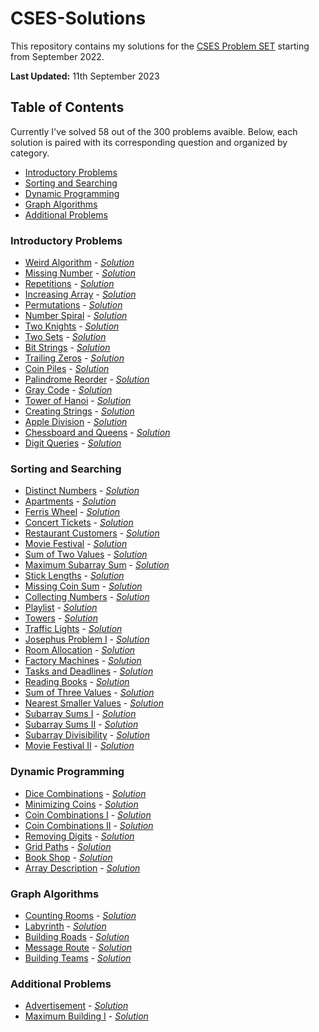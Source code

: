 # CSES-Solutions
This repository contains my solutions for the [CSES Problem SET](https://cses.fi/problemset/) starting from September 2022.

**Last Updated:** 11th September 2023

## Table of Contents

Currently I've solved 58 out of the 300 problems avaible. Below, each solution is paired with its corresponding question and organized by category.

- [Introductory Problems](#introductory-problems)
- [Sorting and Searching](#sorting-and-searching)
- [Dynamic Programming](#dynamic-programming)
- [Graph Algorithms](#graph-algorithms)
- [Additional Problems](#additional-problems)

### Introductory Problems

- [Weird Algorithm](https://cses.fi/problemset/task/1068) - *[Solution](/Vinidamasceno22/CSES-Solutions/blob/main/introductory_problems/WeirdAlgorithm.cpp)*
- [Missing Number](https://cses.fi/problemset/task/1083) - *[Solution](/Vinidamasceno22/CSES-Solutions/blob/main/introductory_problems/MissingNumber.cpp)*
- [Repetitions](https://cses.fi/problemset/task/1069) - *[Solution](/Vinidamasceno22/CSES-Solutions/blob/main/introductory_problems/Repetitions.cpp)*
- [Increasing Array](https://cses.fi/problemset/task/1094) - *[Solution](/Vinidamasceno22/CSES-Solutions/blob/main/introductory_problems/IncreasingArray.cpp)*
- [Permutations](https://cses.fi/problemset/task/1070) - *[Solution](/Vinidamasceno22/CSES-Solutions/blob/main/introductory_problems/Permutations.cpp)*
- [Number Spiral](https://cses.fi/problemset/task/1071) - *[Solution](/Vinidamasceno22/CSES-Solutions/blob/main/introductory_problems/NumberSpiral.cpp)*
- [Two Knights](https://cses.fi/problemset/task/1072) - *[Solution](/Vinidamasceno22/CSES-Solutions/blob/main/introductory_problems/TwoKnights.cpp)*
- [Two Sets](https://cses.fi/problemset/task/1092) - *[Solution](/Vinidamasceno22/CSES-Solutions/blob/main/introductory_problems/TwoSets.cpp)*
- [Bit Strings](https://cses.fi/problemset/task/1617) - *[Solution](/Vinidamasceno22/CSES-Solutions/blob/main/introductory_problems/BitStrings.cpp)*
- [Trailing Zeros](https://cses.fi/problemset/task/1618) - *[Solution](/Vinidamasceno22/CSES-Solutions/blob/main/introductory_problems/TrailingZeros.cpp)*
- [Coin Piles](https://cses.fi/problemset/task/1754) - *[Solution](/Vinidamasceno22/CSES-Solutions/blob/main/introductory_problems/CoinPiles.cpp)*
- [Palindrome Reorder](https://cses.fi/problemset/task/1755) - *[Solution](/Vinidamasceno22/CSES-Solutions/blob/main/introductory_problems/PalindromeReorder.cpp)*
- [Gray Code](https://cses.fi/problemset/task/2205) - *[Solution](/Vinidamasceno22/CSES-Solutions/blob/main/introductory_problems/GrayCode.cpp)*
- [Tower of Hanoi](https://cses.fi/problemset/task/2165) - *[Solution](/Vinidamasceno22/CSES-Solutions/blob/main/introductory_problems/TowerofHanoi.cpp)*
- [Creating Strings](https://cses.fi/problemset/task/1622) - *[Solution](/Vinidamasceno22/CSES-Solutions/blob/main/introductory_problems/CreatingStrings.cpp)*
- [Apple Division](https://cses.fi/problemset/task/1623) - *[Solution](/Vinidamasceno22/CSES-Solutions/blob/main/introductory_problems/AppleDivision.cpp)*
- [Chessboard and Queens](https://cses.fi/problemset/task/1624) - *[Solution](/Vinidamasceno22/CSES-Solutions/blob/main/introductory_problems/ChessboardAndQueens.cpp)*
- [Digit Queries](https://cses.fi/problemset/task/2431) - *[Solution](/Vinidamasceno22/CSES-Solutions/blob/main/introductory_problems/DigitQueries.cpp)*

### Sorting and Searching

- [Distinct Numbers](https://cses.fi/problemset/task/1621) - *[Solution](/Vinidamasceno22/CSES-Solutions/blob/main/sorting_and_searching/DistinctNumbers.cpp)*
- [Apartments](https://cses.fi/problemset/task/1084) - *[Solution](/Vinidamasceno22/CSES-Solutions/blob/main/sorting_and_searching/Apartments.cpp)*
- [Ferris Wheel](https://cses.fi/problemset/task/1090) - *[Solution](/Vinidamasceno22/CSES-Solutions/blob/main/sorting_and_searching/FerrisWheel.cpp)*
- [Concert Tickets](https://cses.fi/problemset/task/1091) - *[Solution](/Vinidamasceno22/CSES-Solutions/blob/main/sorting_and_searching/ConcertTickets.cpp)*
- [Restaurant Customers](https://cses.fi/problemset/task/1619) - *[Solution](/Vinidamasceno22/CSES-Solutions/blob/main/sorting_and_searching/RestaurantCustomers.cpp)*
- [Movie Festival](https://cses.fi/problemset/task/1629) - *[Solution](/Vinidamasceno22/CSES-Solutions/blob/main/sorting_and_searching/MovieFestival.cpp)*
- [Sum of Two Values](https://cses.fi/problemset/task/1640) - *[Solution](/Vinidamasceno22/CSES-Solutions/blob/main/sorting_and_searching/SumOfTwoValues.cpp)*
- [Maximum Subarray Sum](https://cses.fi/problemset/task/1643) - *[Solution](/Vinidamasceno22/CSES-Solutions/blob/main/sorting_and_searching/MaximumSubarraySum.cpp)*
- [Stick Lengths](https://cses.fi/problemset/task/1074) - *[Solution](/Vinidamasceno22/CSES-Solutions/blob/main/sorting_and_searching/StickLengths.cpp)*
- [Missing Coin Sum](https://cses.fi/problemset/task/2183) - *[Solution](/Vinidamasceno22/CSES-Solutions/blob/main/sorting_and_searching/MissingCoinSum.cpp)*
- [Collecting Numbers](https://cses.fi/problemset/task/2216) - *[Solution](/Vinidamasceno22/CSES-Solutions/blob/main/sorting_and_searching/CollectingNumbers.cpp)*
- [Playlist](https://cses.fi/problemset/task/1141) - *[Solution](/Vinidamasceno22/CSES-Solutions/blob/main/sorting_and_searching/Playlist.cpp)*
- [Towers](https://cses.fi/problemset/task/1073) - *[Solution](/Vinidamasceno22/CSES-Solutions/blob/main/sorting_and_searching/Towers.cpp)*
- [Traffic Lights](https://cses.fi/problemset/task/1163) - *[Solution](/Vinidamasceno22/CSES-Solutions/blob/main/sorting_and_searching/TrafficLights.cpp)*
- [Josephus Problem I](https://cses.fi/problemset/task/2162) - *[Solution](/Vinidamasceno22/CSES-Solutions/blob/main/sorting_and_searching/JosephusProblemI.cpp)*
- [Room Allocation](https://cses.fi/problemset/task/1164) - *[Solution](/Vinidamasceno22/CSES-Solutions/blob/main/sorting_and_searching/RoomAllocation.cpp)*
- [Factory Machines](https://cses.fi/problemset/task/1620) - *[Solution](/Vinidamasceno22/CSES-Solutions/blob/main/sorting_and_searching/FactoryMachines.cpp)*
- [Tasks and Deadlines](https://cses.fi/problemset/task/1630) - *[Solution](/Vinidamasceno22/CSES-Solutions/blob/main/sorting_and_searching/TasksAndDeadlines.cpp)*
- [Reading Books](https://cses.fi/problemset/task/1631) - *[Solution](/Vinidamasceno22/CSES-Solutions/blob/main/sorting_and_searching/ReadingBooks.cpp)*
- [Sum of Three Values](https://cses.fi/problemset/task/1641) - *[Solution](/Vinidamasceno22/CSES-Solutions/blob/main/sorting_and_searching/SumOfThreeValues.cpp)*
- [Nearest Smaller Values](https://cses.fi/problemset/task/1645) - *[Solution](/Vinidamasceno22/CSES-Solutions/blob/main/sorting_and_searching/NearestSmallerValues.cpp)*
- [Subarray Sums I](https://cses.fi/problemset/task/1660) - *[Solution](/Vinidamasceno22/CSES-Solutions/blob/main/sorting_and_searching/SubarraySumsI.cpp)*
- [Subarray Sums II](https://cses.fi/problemset/task/1661) - *[Solution](/Vinidamasceno22/CSES-Solutions/blob/main/sorting_and_searching/SubarraySumsII.cpp)*
- [Subarray Divisibility](https://cses.fi/problemset/task/1662) - *[Solution](/Vinidamasceno22/CSES-Solutions/blob/main/sorting_and_searching/SubarrayDivisibility.cpp)*
- [Movie Festival II](https://cses.fi/problemset/task/1632) - *[Solution](/Vinidamasceno22/CSES-Solutions/blob/main/sorting_and_searching/MovieFestivalII.cpp)*

### Dynamic Programming

- [Dice Combinations](https://cses.fi/problemset/task/1633) - *[Solution](/Vinidamasceno22/CSES-Solutions/blob/main/dynamic_programming/DiceCombinations.cpp)*
- [Minimizing Coins](https://cses.fi/problemset/task/1634) - *[Solution](/Vinidamasceno22/CSES-Solutions/blob/main/dynamic_programming/MinimizingCoins.cpp)*
- [Coin Combinations I](https://cses.fi/problemset/task/1635) - *[Solution](/Vinidamasceno22/CSES-Solutions/blob/main/dynamic_programming/CoinCombinationsI.cpp)*
- [Coin Combinations II](https://cses.fi/problemset/task/1636) - *[Solution](/Vinidamasceno22/CSES-Solutions/blob/main/dynamic_programming/CoinCombinationsII.cpp)*
- [Removing Digits](https://cses.fi/problemset/task/1637) - *[Solution](/Vinidamasceno22/CSES-Solutions/blob/main/dynamic_programming/RemovingDigits.cpp)*
- [Grid Paths](https://cses.fi/problemset/task/1638) - *[Solution](/Vinidamasceno22/CSES-Solutions/blob/main/dynamic_programming/GridPaths.cpp)*
- [Book Shop](https://cses.fi/problemset/task/1158) - *[Solution](/Vinidamasceno22/CSES-Solutions/blob/main/dynamic_programming/BookShop.cpp)*
- [Array Description](https://cses.fi/problemset/task/1746) - *[Solution](/Vinidamasceno22/CSES-Solutions/blob/main/dynamic_programming/ArrayDescription.cpp)*

### Graph Algorithms

- [Counting Rooms](https://cses.fi/problemset/task/1192) - *[Solution](/Vinidamasceno22/CSES-Solutions/blob/main/graph_algorithms/CountingRooms.cpp)*
- [Labyrinth](https://cses.fi/problemset/task/1193) - *[Solution](/Vinidamasceno22/CSES-Solutions/blob/main/graph_algorithms/Labyrinth.cpp)*
- [Building Roads](https://cses.fi/problemset/task/1666) - *[Solution](/Vinidamasceno22/CSES-Solutions/blob/main/graph_algorithms/BuildingRoads.cpp)*
- [Message Route](https://cses.fi/problemset/task/1667) - *[Solution](/Vinidamasceno22/CSES-Solutions/blob/main/graph_algorithms/MessageRoute.cpp)*
- [Building Teams](https://cses.fi/problemset/task/1668) - *[Solution](/Vinidamasceno22/CSES-Solutions/blob/main/graph_algorithms/BuildingTeams.cpp)*

### Additional Problems

- [Advertisement](https://cses.fi/problemset/task/1142) - *[Solution](/Vinidamasceno22/CSES-Solutions/blob/main/additional_problems/Advertisement.cpp)*
- [Maximum Building I](https://cses.fi/problemset/task/1147) - *[Solution](/Vinidamasceno22/CSES-Solutions/blob/main/additional_problems/MaximumBuildingI.cpp)*